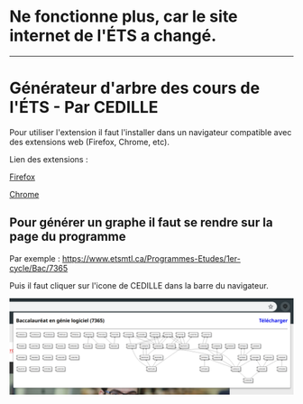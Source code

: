 # Ne fonctionne plus, car le site internet de l'ÉTS a changé.

---
# Générateur d'arbre des cours de l'ÉTS - Par CEDILLE

Pour utiliser l'extension il faut l'installer dans un navigateur compatible avec des extensions web (Firefox, Chrome, etc).

Lien des extensions :

[Firefox](https://addons.mozilla.org/en-CA/firefox/addon/ets-courses/)

[Chrome](https://chrome.google.com/webstore/detail/éts-courses-par-cedille/gaikidefhpnlakilioodiiflhinkkdma)

## Pour générer un graphe il faut se rendre sur la page du programme

Par exemple :
https://www.etsmtl.ca/Programmes-Etudes/1er-cycle/Bac/7365

Puis il faut cliquer sur l'icone de CEDILLE dans la barre du navigateur.

![image](exemple_extension.png)
